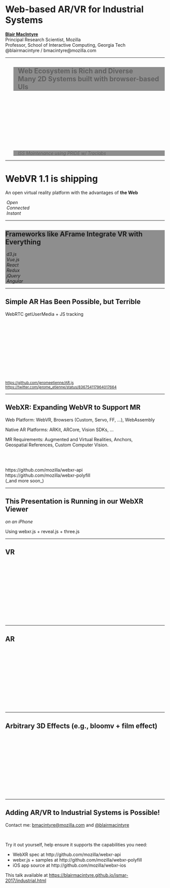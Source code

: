 
<!-- .slide: data-state="title" data-background="resources/textures/background-radial.jpeg"  -->

<div class="talk-title">
	<h1>Web-based AR/VR for Industrial Systems</h1>
    <p class="talk-info">
		<b><a href="http://blairmacintyre.me">Blair MacIntyre</a></b>
		<br>
		Principal Research Scientist, Mozilla <br>
		Professor, School of Interactive Computing, Georgia Tech<br>
		@blairmacintyre / bmacintyre@mozilla.com<br>
    </p>
</div>

<!-- NOTES -->
------
<!-- .slide: data-background="resources/textures/iss-ar.png" -->
<blockquote style="background: rgba(32, 32, 32, 0.5);">
<h2>Web Ecosystem is Rich and Diverse <br>Many 2D Systems built with browser-based UIs</p>
</blockquote>
<br>
<br>
<br>
<br>
<br>
<br>
<br>
<br>
<br>
<blockquote style="background: rgba(32, 32, 32, 0.5);">
    <span><em>ISS Maintenance using PRIDE w/ Traclabs</em></span>
</blockquote>

------

<!-- .slide: data-background="resources/textures/background-radial.jpeg" -->

# WebVR 1.1 is shipping

An open virtual reality platform with the advantages of **the Web**

<div class="captioned-image-row">
  <div>
    <img class="plain" data-src="media/img/web-is-open.png">
    <i>Open</i>
  </div>
  <div>
    <img class="plain" data-src="media/img/web-is-connected.png">
    <i>Connected</i>
  </div>
  <div>
    <img class="plain" data-src="media/img/web-is-instant.png">
    <i>Instant</i>
  </div>
</div>

------

<!-- .slide: data-background="media/img/aframe.jpg" -->
<div style="background: rgba(32, 32, 32, 0.5);">
    <h2>Frameworks like AFrame Integrate VR with Everything</h1>

  <div class="captioned-image-row">
    <div>
      <img class="plain" data-src="media/img/d3.png">
      <i>d3.js</i>
    </div>
    <div>
      <img class="plain" data-src="media/img/vue.png">
      <i>Vue.js</i>
    </div>
    <div>
      <img class="plain" data-src="media/img/react.png">
      <i>React</i>
    </div>
    <div>
      <img class="plain" data-src="media/img/redux.png">
      <i>Redux</i>
    </div>
    <div>
      <img class="plain" data-src="media/img/jquery.png">
      <i>jQuery</i>
    </div>
    <div>
      <img class="plain" data-src="media/img/angular.png">
      <i>Angular</i>
    </div>
  </div>
</div>

------

<!-- .slide: data-background-video="resources/videos/arjs-hole.mp4" -->

<h2>Simple AR Has Been Possible, but Terrible</h2>
<p>WebRTC <span class="green">getUserMedia</span> + JS tracking</p><br>
<br>
<br><br>
<br>

<br>
<br>
<br>
<br>
<br>
<br>
<small><a href="https://github.com/jeromeetienne/AR.js">https://github.com/jeromeetienne/AR.js</a><br>
<a href="https://twitter.com/jerome_etienne/status/836754117964017664">https://twitter.com/jerome_etienne/status/836754117964017664</a></small>

------

<!-- .slide: data-background="resources/textures/background-radial.jpeg" -->

<h2>WebXR: Expanding WebVR to Support MR</h2>
<p>Web Platform: WebVR, Browsers (Custom, Servo, FF, ...), WebAssembly</p>
<p>Native AR Platforms: ARKit, ARCore, Vision SDKs, ...</p>
<p>MR Requirements: Augmented and Virtual Realities, Anchors, <br>Geospatial References, Custom Computer Vision.</p>
<br>
<br>
<p>https://github.com/mozilla/webxr-api<br>https://github.com/mozilla/webxr-polyfill <br>(_and more soon_)</p>

------

<!-- .slide: data-state="xrslide vrslide" -->

## This Presentation is Running in our WebXR Viewer</h2>
<p><em>on an iPhone</em></p>
<p>Using webxr.js + reveal.js + three.js</p>

------
<!-- .slide: data-state="xrslide vrslide boombox" style="text-align: left; top: 0px;" -->

<h2>VR</h2>
<br>
<br>
<br>
<br>
<br>
<br>
<br>
<br>
<br>
<br>
<br>

------
<!-- .slide: data-state="xrslide arslide boombox" style="text-align: left;" -->

<h2>AR</h2>
<br>
<br>
<br>
<br>
<br>
<br>
<br>
<br>
<br>
<br>
<br>

------
<!-- .slide: data-state="xrslide arslide 3deffects boombox" style="text-align: left;" -->

<h2>Arbitrary 3D Effects (e.g., bloomv + film effect)</h2>
<br>
<br>
<br>
<br>
<br>
<br>
<br>
<br>
<br>
<br>
<br>

------

<!-- .slide: data-background="resources/textures/background-radial.jpeg" style="text-align: left;" -->

<h2>Adding AR/VR to Industrial Systems is Possible!</h2>
<p>Contact me: <a href="mailto:bmacintyre@mozilla.com">bmacintyre@mozilla.com</a> and <a href="https://twitter.com/blairmacintyre">@blairmacintyre</a></p>
<br>
<p>Try it out yourself, help ensure it supports the capabilities you need:</p>
<ul>
    <li>WebXR spec at http://github.com/mozilla/webxr-api</li>
    <li>webxr.js + samples at http://github.com/mozilla/webxr-polyfill</li>
    <li>iOS app source at http://github.com/mozilla/webxr-ios</li>
</ul>

<p>This talk available at <a href="https://blairmacintyre.github.io/ismar-2017/industrial.html">https://blairmacintyre.github.io/ismar-2017/industrial.html</a></p>


